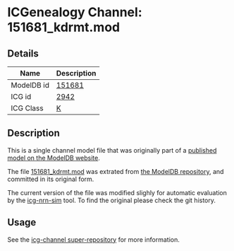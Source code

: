 # ICGenealogy Channel: 151681\_kdrmt.mod

## Details

Name | Description
---- | -----------
ModelDB id | [151681](http://senselab.med.yale.edu/ModelDB/ShowModel.cshtml?model=151681)
ICG id | [2942](http://icg.neurotheory.ox.ac.uk/channels/1/2942)
ICG Class | [K](http://icg.neurotheory.ox.ac.uk/channels/1)

## Description

This is a single channel model file that was originally part of a [published model on the ModelDB website](http://senselab.med.yale.edu/ModelDB/ShowModel.cshtml?model=151681).


The file [151681\_kdrmt.mod](151681_kdrmt.mod) was extrated from [the ModelDB repository](http://senselab.med.yale.edu/ModelDB/ShowModel.cshtml?model=151681), and committed in its original form.

The current version of the file was modified slighly for automatic evaluation by the [icg-nrn-sim](https://github.com/icgenealogy/icg-nrn-sim) tool. To find the original please check the git history.


## Usage

See the [icg-channel super-repository](https://github.com/icgenealogy/icg-channels) for more information.